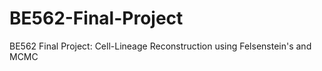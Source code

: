 # BE562-Final-Project
BE562 Final Project: Cell-Lineage Reconstruction using Felsenstein's and MCMC
